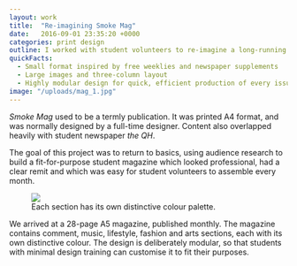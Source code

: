 ```yaml
---
layout: work
title:  "Re-imagining Smoke Mag"
date:   2016-09-01 23:35:20 +0000
categories: print design
outline: I worked with student volunteers to re-imagine a long-running print magazine for the digital age.
quickFacts:
  - Small format inspired by free weeklies and newspaper supplements
  - Large images and three-column layout
  - Highly modular design for quick, efficient production of every issue
image: "/uploads/mag_1.jpg"
---
```


*Smoke Mag* used to be a termly publication. It was printed A4 format, and was normally designed by a full-time designer. Content also overlapped heavily with student newspaper *the QH*.

The goal of this project was to return to basics, using audience research to build a fit-for-purpose student magazine which looked professional, had a clear remit and which was easy for student volunteers to assemble every month.

<figure>
  <img src="/uploads/mag_2.jpg"/>
  <figcaption>Each section has its own distinctive colour palette.</figcaption>
</figure>

We arrived at a 28-page A5 magazine, published monthly. The magazine contains comment, music, lifestyle, fashion and arts sections, each with its own distinctive colour. The design is deliberately modular, so that students with minimal design training can customise it to fit their purposes.
